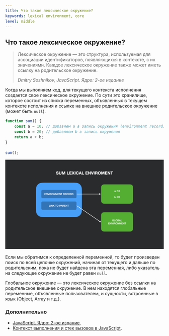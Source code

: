 ```yaml
---
title: Что такое лексическое окружение?
keywords: lexical environment, core
level: middle
---
```


## Что такое лексическое окружение?

> Лексическое окружение — это структура, используемая для ассоциации идентификаторов, появляющихся в контексте, с их значениями. Каждое лексическое окружение также может иметь ссылку на родительское окружение.
> 
> _Dmitry Soshnikov, JavaScript. Ядро: 2-ое издание_

Когда мы выполняем код, для текущего контекста исполнения создается свое лексическое окружение. По сути это хранилище, которое состоит из списка переменных, объявленных в текущем контексте исполнения и ссылке на внешнее родительское окружение (может быть `null`).

```js
function sum() {
    const a = 10; // добавяем a в запись окружения (environment record) 
    const b = 20; // добавляем b в запись окружения
    return a + b;
}

sum();
```

![swark - js 003](./img/lex-env.jpeg)

Если мы обратимся к определенной переменной, то будет произведен поиск по всей цепочке окружений, начиная от текущего и дальше по родительским, пока не будет найдена эта переменная, либо указатель на следующее окружение не будет равен `null`.

Глобальное окружение — это лексическое окружение без ссылки на родительское внешнее окружение. В нем находятся глобальные переменные, объявленные пользователем, и сущности, встроенные в язык (Object, Array и т.д.). 

### Дополнительно
- [JavaScript. Ядро: 2-ое издание](http://dmitrysoshnikov.com/ecmascript/javascript-the-core-2nd-edition-rus/#leksicheskoe-okrujenie),
- [Контекст выполнения и стек вызовов в JavaScript](https://habr.com/ru/company/ruvds/blog/422089/).
